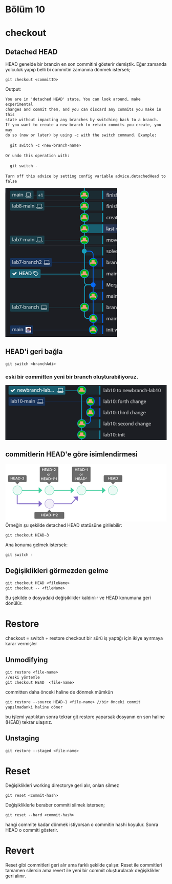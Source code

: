 # Bölüm 10
# checkout
## Detached HEAD
HEAD genelde bir brancin en son commitini gösterir demiştik. Eğer zamanda yolculuk yapıp belli bi commitin zamanına dönmek istersek;
    
    git checkout <commitID>
Output:
```
You are in 'detached HEAD' state. You can look around, make experimental
changes and commit them, and you can discard any commits you make in this
state without impacting any branches by switching back to a branch.
If you want to create a new branch to retain commits you create, you may
do so (now or later) by using -c with the switch command. Example:

  git switch -c <new-branch-name>

Or undo this operation with:

  git switch -

Turn off this advice by setting config variable advice.detachedHead to false
```
![detach](/assets/lab10-detach.png "HEAD is separated from main branch")

## HEAD'i geri bağla
    git switch <branchAdi>

### eski bir committen yeni bir branch oluşturabiliyoruz.
![newbranch](/assets/lab10-detached-newbranch.PNG "eski committen dallanan branch")

## commitlerin HEAD'e göre isimlendirmesi
![commitsasheads](/assets/switch_branches_001.png "eski committen dallanan branch")
Örneğin şu şekilde detached HEAD statüsüne girilebilir:
    
    git checkout HEAD~3

Ana konuma gelmek istersek:
    
    git switch -

## Değişiklikleri görmezden gelme
    git checkout HEAD <fileName>
    git checkout -- <fileName>
Bu şekilde o dosyadaki değişiklikler kaldırılır ve HEAD konumuna geri dönülür.

# Restore
checkout = switch + restore
checkout bir sürü iş yaptığı için ikiye ayırmaya karar vermişler

## Unmodifying 
    git restore <file-name>
    //eski yöntemle
    git checkout HEAD  <file-name>

committen daha önceki haline de dönmek mümkün
    
    git restore --source HEAD~1 <file-name> //bir önceki commit yapılmadanki haline döner    
bu işlemi yaptıktan sonra tekrar git restore yaparsak dosyanın en son haline (HEAD) tekrar ulaşırız.

## Unstaging 
    git restore --staged <file-name>

# Reset
Değişiklikleri working directorye geri alır, onları silmez
    
    git reset <commit-hash>

Değişikliklerle beraber commiti silmek istersen;

    git reset --hard <commit-hash> 
hangi commite kadar dönmek istiyorsan o commitin hashi koyulur. Sonra HEAD o commiti gösterir.
 
# Revert
Reset gibi commitleri geri alır ama farklı şekilde çalışır. Reset ile commitleri tamamen silersin ama revert ile yeni bir commit oluşturularak değişiklikler geri alınır.



    